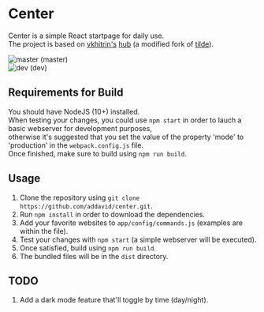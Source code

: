 Center
======
Center is a simple  React startpage for daily use.\
The project is based on [vkhitrin\'s](https://github.com/vkhitrin) [hub](https://github.com/vkhitrin/hub/) (a modified fork of [tilde](https://github.com/cadejscroggins/tilde)).

![master](https://travis-ci.org/addavid/center.svg?branch=master) (master)\
![dev]( https://travis-ci.org/addavid/center.svg?branch=dev) (dev)




Requirements for Build
----------------------
You should have NodeJS (10+) installed.\
When testing your changes, you could use `npm start` in order to lauch a basic webserver for development purposes,\
otherwise it's suggested that you set the value of the property 'mode' to 'production' in the `webpack.config.js` file.\
Once finished, make sure to build using `npm run build`.

Usage
-----
1. Clone the repository using `git clone https://github.com/addavid/center.git`.
2. Run `npm install` in order to download the dependencies.
3. Add your favorite websites to `app/config/commands.js` (examples are within the file).
4. Test your changes with `npm start` (a simple webserver will be executed).
5. Once satisfied, build using `npm run build`.
6. The bundled files will be in the `dist` directory.

TODO
----
1. Add a dark mode feature that'll toggle by time (day/night).
